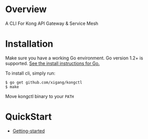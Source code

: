 # Overview

A CLI For Kong API Gateway &amp; Service Mesh

# Installation

Make sure you have a working Go environment. Go version 1.2+ is supported. [See the install instructions for Go.](https://golang.org/doc/install)

To install cli, simply run:

```
$ go get github.com/xigang/kongctl
$ make
```
Move kongctl binary to your `PATH`

# QuickStart

- [Getting-started](docs/getting-started.md)

